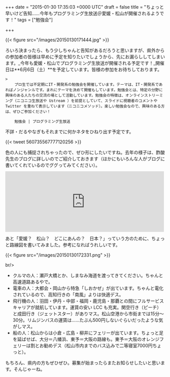 
+++
date = "2015-01-30 17:35:03 +0000 UTC"
draft = false
title = "ちょっと早いけど告知……今年もプログラミング生放送＠愛媛・松山が開催されるようです！"
tags = ["勉強会"]

+++


{{< figure src="/images/20150130171444.jpg"  >}}

ろいろ決まったら、もう少しちゃんと告知があるだろうと思いますが、県外からの参加者の皆様は早めに予定を知りたいでしょうから、先にお漏らししてしまいます。_今年も愛媛・松山でプログラミング生放送が開催される予定です！_開催日は**6月6日（土）**を予定しています。皆様の参加をお待ちしております。

    >
        プロ生では不定期にIT・開発系の勉強会を開催しています。テーマは、IT・開発系であればノンジャンルです。まれにテーマを決めて開催もしています。勉強会とは、特定の分野に興味のある人たちの交流の場として活動しています。勉強会の特徴は、オンラインストリーミング（ニコニコ生放送や Ustream ）を前提としていて、スライドに視聴者のコメントや Twitter を重ねて表示しています（ニコニコメソッド）。楽しい勉強会なので、興味のある方は、ぜひご参加ください！

        勉強会 | プログラミング生放送
    
不詳・だるやなぎもそれまでに何かネタをひねり出す予定です。

{{< tweet 560735567777120256 >}}

色の人にも捕捉されちゃったので、ぜひ形にしたいですね。去年の様子は、酢酸先生のブログに詳しいのでご紹介しておきます（ほかにもいろんな人がブログに書いてくれているのでググってみてください）。<iframe src="http://blog.ch3cooh.jp/embed/20140617/1402993800" title="愛媛・松山に行ってきました(4) - プロ生勉強会 第29回＠株式会社サイボウズ 松山オフィス - 酢ろぐ！" class="embed-card embed-blogcard" scrolling="no" frameborder="0" style="width: 100%; height: 190px; max-width: 500px; margin: 10px 0px;"><a href="http://blog.ch3cooh.jp/entry/20140617/1402993800">愛媛・松山に行ってきました(4) - プロ生勉強会 第29回＠株式会社サイボウズ 松山オフィス - 酢ろぐ！</a></iframe>あと「愛媛？　松山？　どこにあんの？　日本？」っていう方のために、ちょっと路線図を書いてみました。参考になればうれしいです。

{{< figure src="/images/20150130172331.png"  >}}

br/>


<ul>
<li>クルマの人：瀬戸大橋とか、しまなみ海道を渡ってきてください。ちゃんと高速道路あるやで。</li>
<li>電車の人：大都会・岡山から特急「しおかぜ」が出ています。ちゃんと電化されているので、高知行きの「南風」よりは快適デス。</li>
<li>飛行機の人：羽田・伊丹・中部・福岡・鹿児島・那覇との間にフルサービスキャリアが就航しています。運賃の安い LCC も充実。関空行き（ピーチ）と成田行き（ジェットスター）がありマス。松山空港から市街までは15分～30分。リムジンバスの運賃は……たぶん500円しないぐらいだったような気がしマス。</li>
<li>船の人：松山からは小倉・広島・柳井にフェリーが出ています。ちょっと足を延ばせば、大分＝八幡浜、東予＝大阪の路線も。東予＝大阪のオレンジフェリーは割とお勧めデス（松山市内までのバス込みで二等寝室7000円ちょっと）。</li>
</ul>もちろん、県内の方もぜひぜひ。募集が始まったらまたお知らせしたいと思います。そんじゃーね。


